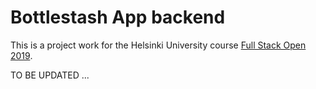 # Bottlestash App backend

This is a project work for the Helsinki University course [Full Stack Open 2019](https://fullstackopen.com/).

TO BE UPDATED ...